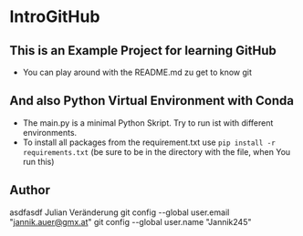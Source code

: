# IntroGitHub

## This is an Example Project for learning GitHub

- You can play around with the README.md zu get to know git

## And also Python Virtual Environment with Conda

- The main.py is a minimal Python Skript. Try to run ist with different environments.
- To install all packages from the requirement.txt use ```pip install -r requirements.txt``` (be sure to be in the directory with the file, when You run this)

## Author
asdfasdf
Julian
Veränderung
  git config --global user.email "jannik.auer@gmx.at"
  git config --global user.name "Jannik245"
